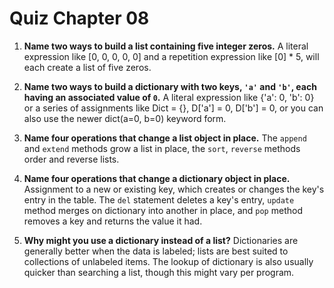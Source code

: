 # Quiz Chapter 08

1. **Name two ways to build a list containing five integer zeros.**
    A literal expression like [0, 0, 0, 0, 0] and a repetition expression like [0] * 5, will each create a list of five zeros.

2. **Name two ways to build a dictionary with two keys, `'a'` and `'b'`, each having an associated value of `0`.**
    A literal expression like {'a': 0, 'b': 0} or a series of assignments like Dict = {}, D['a'] = 0, D['b'] = 0, or you can also use the newer dict(a=0, b=0) keyword form.

3. **Name four operations that change a list object in place.**
    The `append` and `extend` methods grow a list in place, the `sort`, `reverse` methods order and reverse lists.

4. **Name four operations that change a dictionary object in place.**
    Assignment to a new or existing key, which creates or changes the key's entry in the table. The `del` statement deletes a key's entry, `update` method merges on dictionary into another in place, and `pop` method removes a key and returns the value it had.

5. **Why might you use a dictionary instead of a list?**
    Dictionaries are generally better when the data is labeled; lists are best suited to collections of unlabeled items. The lookup of dictionary is also usually quicker than searching a list, though this might vary per program.
